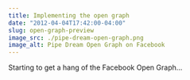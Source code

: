 ```yaml
---
title: Implementing the open graph
date: "2012-04-04T17:42:00-04:00"
slug: open-graph-preview
image_src: ./pipe-dream-open-graph.png
image_alt: Pipe Dream Open Graph on Facebook
---
```


Starting to get a hang of the Facebook Open Graph...
